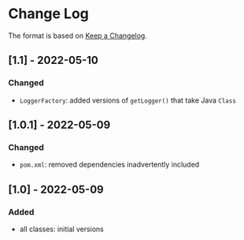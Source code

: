 # Change Log

The format is based on [Keep a Changelog](http://keepachangelog.com/).

## [1.1] - 2022-05-10
### Changed
- `LoggerFactory`: added versions of `getLogger()` that take Java `Class`

## [1.0.1] - 2022-05-09
### Changed
- `pom.xml`: removed dependencies inadvertently included

## [1.0] - 2022-05-09
### Added
- all classes: initial versions
